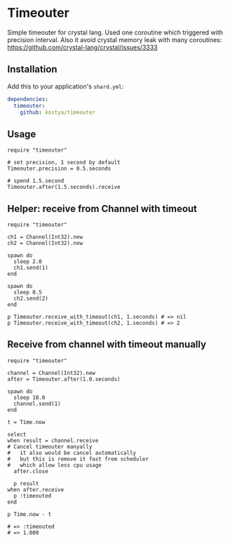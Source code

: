 # Timeouter

Simple timeouter for crystal lang. Used one coroutine which triggered with precision interval. Also it avoid crystal memory leak with many coroutines: https://github.com/crystal-lang/crystal/issues/3333

## Installation

Add this to your application's `shard.yml`:

```yaml
dependencies:
  timeouter:
    github: kostya/timeouter
```

## Usage

```crystal
require "timeouter"

# set precision, 1 second by default
Timeouter.precision = 0.5.seconds

# spend 1.5.second
Timeouter.after(1.5.seconds).receive
```

## Helper: receive from Channel with timeout

```crystal
require "timeouter"

ch1 = Channel(Int32).new
ch2 = Channel(Int32).new

spawn do
  sleep 2.0
  ch1.send(1)
end

spawn do
  sleep 0.5
  ch2.send(2)
end

p Timeouter.receive_with_timeout(ch1, 1.seconds) # => nil
p Timeouter.receive_with_timeout(ch2, 1.seconds) # => 2
```

## Receive from channel with timeout manually
```crystal
require "timeouter"

channel = Channel(Int32).new
after = Timeouter.after(1.0.seconds)

spawn do
  sleep 10.0
  channel.send(1)
end

t = Time.now

select
when result = channel.receive
# Cancel timeouter manyally
#   it also would be cancel automatically
#   but this is remove it fast from scheduler
#   which allow less cpu usage
  after.close

  p result
when after.receive
  p :timeouted
end

p Time.now - t

# => :timeouted
# => 1.000
```
